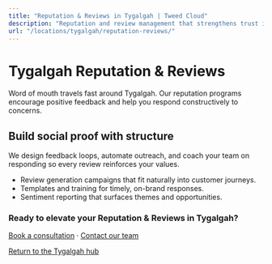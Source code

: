 ```yaml
---
title: "Reputation & Reviews in Tygalgah | Tweed Cloud"
description: "Reputation and review management that strengthens trust in Tygalgah."
url: "/locations/tygalgah/reputation-reviews/"
---
```


# Tygalgah Reputation & Reviews

Word of mouth travels fast around Tygalgah. Our reputation programs encourage positive feedback and help you respond constructively to concerns.

## Build social proof with structure

We design feedback loops, automate outreach, and coach your team on responding so every review reinforces your values.

- Review generation campaigns that fit naturally into customer journeys.
- Templates and training for timely, on-brand responses.
- Sentiment reporting that surfaces themes and opportunities.

### Ready to elevate your Reputation & Reviews in Tygalgah?

[Book a consultation](/consultation/) · [Contact our team](/contact/)

[Return to the Tygalgah hub](/locations/tygalgah/)
